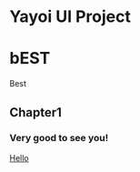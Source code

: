 
Yayoi UI Project
============

bEST
==========
Best


Chapter1
------------

### Very good to see you!
[Hello](http://www.baidu.com)
